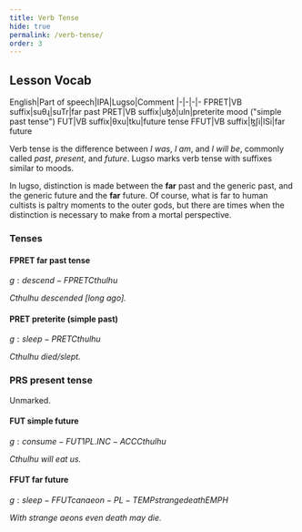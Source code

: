 ```yaml
---
title: Verb Tense
hide: true
permalink: /verb-tense/
order: 3
---
```


## Lesson Vocab

English|Part of speech|IPA|Lugso|Comment
|-|-|-|-
FPRET|VB suffix|suθɻ|suTr|far past
PRET|VB suffix|uɮð|uln|preterite mood ("simple past tense")
FUT|VB suffix|θxu|tku|future tense
FFUT|VB suffix|ɮʃi|lSi|far future

Verb tense is the difference between _I was_, _I am_, and _I will be_, commonly called _past_, _present_, and _future_. 
Lugso marks verb tense with suffixes similar to moods.

In lugso, distinction is made between the **far** past and the generic past, and the generic future and the **far** future. Of course, what is far to human cultists is paltry moments to the outer gods, but there are times when the distinction is necessary to make from a mortal perspective.

### Tenses

#### FPRET far past tense

${g: descend-FPRET Cthulhu}$

_Cthulhu descended [long ago]._

#### PRET preterite (simple past)

${g: sleep-PRET Cthulhu}$

_Cthulhu died/slept._

### PRS present tense

Unmarked.

#### FUT simple future

${g: consume-FUT 1PL.INC-ACC Cthulhu}$

_Cthulhu will eat us._

#### FFUT far future

${g: sleep-FFUT can aeon-PL-TEMP strange death EMPH}$

_With strange aeons even death may die._

